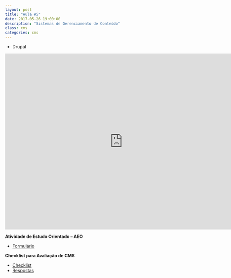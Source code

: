 ```yaml
---
layout: post
title: "Aula #5"
date: 2017-05-26 19:00:00
description: "Sistemas de Gerenciamento de Conteúdo"
class: cms
categories: cms
---
```


- Drupal

<iframe src="http://www.slideshare.net/slideshow/embed_code/key/Ip8hmk3BdmObhe" width="760px" height="570px" frameborder="0" marginwidth="0" marginheight="0" scrolling="no" style="border:none;" allowfullscreen webkitallowfullscreen mozallowfullscreen></iframe>

**Atividade de Estudo Orientado – AEO**
- [Formulário](https://goo.gl/forms/lAHv91MIVWtyODfo1)

**Checklist para Avaliação de CMS**
- [Checklist](https://goo.gl/forms/56yy6EtGpjQ4Xpsg2)
- [Respostas](https://www.dropbox.com/sh/m75i17wus2947zo/AABp87VWlU8YGNwuH0PzjdLNa?dl=0)

